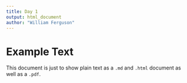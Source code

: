 ```yaml
---
title: Day 1
output: html_document
author: "William Ferguson"
---
```


# Example Text

This document is just to show plain text as a `.md` and `.html` document as well as a `.pdf`.
